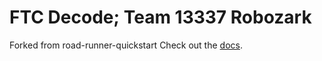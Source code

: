 # FTC Decode; Team 13337 Robozark

Forked from road-runner-quickstart
Check out the [docs](https://rr.brott.dev/docs/v1-0/tuning/).

